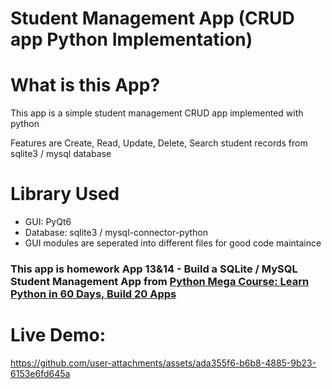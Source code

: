 # Student Management App (CRUD app Python Implementation)

# What is this App?

This app is a simple student management CRUD app implemented with python

Features are Create, Read, Update, Delete, Search student records from sqlite3 / mysql database

# Library Used

* GUI: PyQt6
* Database: sqlite3 / mysql-connector-python
* GUI modules are seperated into different files for good code maintaince

### This app is homework App 13&14 - Build a SQLite / MySQL Student Management App from [Python Mega Course: Learn Python in 60 Days, Build 20 Apps](https://www.udemy.com/course/the-python-mega-course/learn/lecture/34604706#overview)

# Live Demo:

https://github.com/user-attachments/assets/ada355f6-b6b8-4885-9b23-6153e6fd645a


